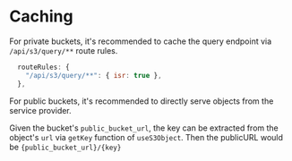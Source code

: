 # Caching

For private buckets, it's recommended to cache the query endpoint via `/api/s3/query/**` route rules.

```js
  routeRules: {
    "/api/s3/query/**": { isr: true },
  },
```

For public buckets, it's recommended to directly serve objects from the service provider.

Given the bucket's `public_bucket_url`, the key can be extracted from the object's `url` via `getKey` function of `useS3Object`. Then the publicURL would be `{public_bucket_url}/{key}`
